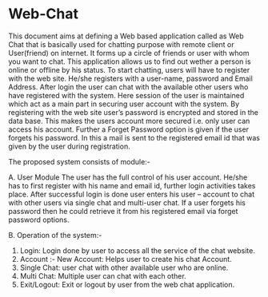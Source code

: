 # Web-Chat
This document aims at defining a Web based application called as Web Chat that is basically used for chatting purpose with remote client or User(friend) on internet. It forms up a circle of friends or user with whom you want to chat. This application allows us to find out wether a person is online or offline by his status. To start chatting, users will have to register with the web site. He/she registers with a user-name, password and Email Address.
                    After login the user can chat with the available other users who have registered with the system. Here session of the user is maintained which act as a main part in securing user account with the system. By registering with the web site user’s password is encrypted and stored in the data base. This makes the users account more secured i.e. only user can access his account. Further a Forget Password option is given if the user forgets his password. In this a mail is sent to the registered email id that was given by the user during registration. 

The proposed system consists of module:-

A. User Module 
The user has the full control of his user account. He/she has to first register with his name and email id, further login activities takes place. After successful login is done user enters his user – account to chat with other users via single chat and multi-user chat. If a user forgets his password then he could retrieve it from his registered email via forget password options.

B. Operation of the system:-
1.	Login: Login done by user to access all the service of the chat website.
2.	Account :- New Account: Helps user to create his chat Account.
3.	Single Chat: user chat with other available user who are online.
4.	Multi Chat: Multiple user can chat with each other.
5.	Exit/Logout: Exit or logout by user from the web chat application. 
